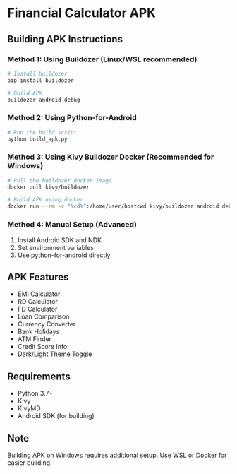 # Financial Calculator APK

## Building APK Instructions

### Method 1: Using Buildozer (Linux/WSL recommended)
```bash
# Install buildozer
pip install buildozer

# Build APK
buildozer android debug
```

### Method 2: Using Python-for-Android
```bash
# Run the build script
python build_apk.py
```

### Method 3: Using Kivy Buildozer Docker (Recommended for Windows)
```bash
# Pull the buildozer docker image
docker pull kivy/buildozer

# Build APK using docker
docker run --rm -v "%cd%":/home/user/hostcwd kivy/buildozer android debug
```

### Method 4: Manual Setup (Advanced)
1. Install Android SDK and NDK
2. Set environment variables
3. Use python-for-android directly

## APK Features
- EMI Calculator
- RD Calculator  
- FD Calculator
- Loan Comparison
- Currency Converter
- Bank Holidays
- ATM Finder
- Credit Score Info
- Dark/Light Theme Toggle

## Requirements
- Python 3.7+
- Kivy
- KivyMD
- Android SDK (for building)

## Note
Building APK on Windows requires additional setup. Use WSL or Docker for easier building.